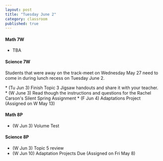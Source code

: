 ```yaml
---
layout: post
title: "Tuesday June 2"
category: classroom
published: true
---
```

#### Math 7W
* TBA

#### Science 7W
<div class="alert alert-info" role="alert">
	<p>Students that were away on the track-meet on Wednesday May 27 need to come in during lunch recess on Tuesday June 2.</p>
</div>
* (Tu Jun 3) Finish Topic 3 Jigsaw handouts and share it with your teacher.
* (W June 3) Read though the instructions and questions for the Rachel Carson's Silent Spring Assignment
* (F Jun 4) Adaptations Project (Assigned on W May 13)

#### Math 8P
* (W Jun 3) Volume Test

#### Science 8P
* (W Jun 3) Topic 5 review
* (W Jun 10) Adaptation Projects Due (Assigned on Fri May 8)

